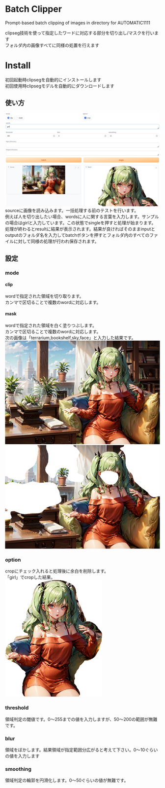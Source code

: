 # Batch Clipper
Prompt-based batch clipping of images in directory for AUTOMATIC1111

clipseg技術を使って指定したワードに対応する部分を切り出し/マスクを行います  
フォルダ内の画像すべてに同様の処置を行えます

# Install

初回起動時clipsegを自動的にインストールします  
初回使用時clipsegモデルを自動的にダウンロードします

## 使い方
![sapmle0](https://github.com/hako-mikan/sd-webui-batch-clipper/blob/imgs/sample0.png)
sourceに画像を読み込みます。一括処理する前のテストを行います。  
例えば人を切り出したい場合、wordsに人に関する言葉を入力します。サンプルの場合はgirlと入力しています。この状態でsingleを押すと処理が始まります。  
処理が終わるとresultに結果が表示されます。結果が良ければそのままinputとoutputのフォルダ名を入力してbatchボタンを押すとフォルダ内のすべてのファイルに対して同様の処理が行われ保存されます。

## 設定
### mode
#### clip
wordで指定された領域を切り取ります。  
カンマで区切ることで複数のwordに対応します。  
#### mask
wordで指定された領域を白く塗りつぶします。  
カンマで区切ることで複数のwordに対応します。  
次の画像は「terrarium,bookshelf,sky,face」と入力した結果です。    
![sapmle1](https://github.com/hako-mikan/sd-webui-batch-clipper/blob/imgs/sample1.png)
![sapmle3](https://github.com/hako-mikan/sd-webui-batch-clipper/blob/imgs/sample3.png)

### option
cropにチェック入れると処理後に余白を削除します。  
「girl」でcropした結果。    
![sapmle1](https://github.com/hako-mikan/sd-webui-batch-clipper/blob/imgs/sample2.png)

### threshold
領域判定の閾値です。0～255までの値を入力しますが、50～200の範囲が無難です。

### blur
領域をぼかします。結果領域が指定範囲分広がると考えて下さい。0～10ぐらいの値を入力します

### smoothing
領域判定の輪郭を円滑化します。0～50ぐらいの値が無難です。
